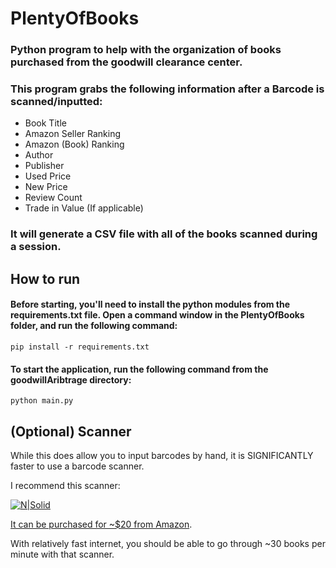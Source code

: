 # PlentyOfBooks

### Python program to help with the organization of books purchased from the goodwill clearance center.

### This program grabs the following information after a Barcode is scanned/inputted:

* Book Title
* Amazon Seller Ranking
* Amazon (Book) Ranking
* Author
* Publisher
* Used Price
* New Price
* Review Count
* Trade in Value (If applicable)

### It will generate a CSV file with all of the books scanned during a session.

## How to run


#### Before starting, you'll need to install the python modules from the requirements.txt file.  Open a command window in the PlentyOfBooks folder, and run the following command:

```pip install -r requirements.txt```

#### To start the application, run the following command from the goodwillAribtrage directory:

```python main.py```


## (Optional) Scanner


While this does allow you to input barcodes by hand, it is SIGNIFICANTLY faster to use a barcode scanner.

I recommend this scanner:

[![N|Solid](static/scanner.jpg)](https://www.amazon.com/Automatic-Barcode-Scanning-Bar-code-Adjustable/dp/B00406YZGK/ref=sr_1_1?s=offic-electronics&ie=UTF8&qid=1513031099&sr=1-1&keywords=barcode+scanner)

[It can be purchased for ~$20 from Amazon](https://www.amazon.com/Automatic-Barcode-Scanning-Bar-code-Adjustable/dp/B00406YZGK/ref=sr_1_1?s=offic-electronics&ie=UTF8&qid=1513031099&sr=1-1&keywords=barcode+scanner).

With relatively fast internet, you should be able to go through ~30 books per minute with that scanner.


